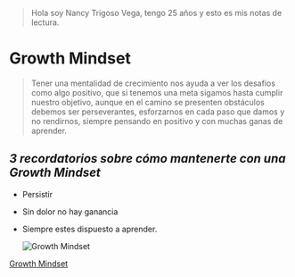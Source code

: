 <reading-notes>
  
>Hola soy Nancy Trigoso Vega, tengo 25 años y esto es mis notas de lectura.
# **Growth Mindset**
>Tener una mentalidad de crecimiento nos ayuda a ver los desafios como algo positivo, que si tenemos una meta sigamos hasta cumplir nuestro objetivo, aunque en el camino se presenten obstáculos debemos ser perseverantes, esforzarnos en cada paso que damos y no rendirnos, siempre pensando en positivo y con muchas ganas de aprender.

## ***3 recordatorios sobre cómo mantenerte con una Growth Mindset***
  
  * Persistir
  
  + Sin dolor no hay ganancia
  
  - Siempre estes dispuesto a aprender.

    ![Growth Mindset](https://cdn.shopify.com/s/files/1/0609/2639/4596/files/Mentalidad-de-Crecimiento-en-tu-Empresa.jpg?v=1653928788)
  
  [Growth Mindset](https://www.atlassian.com/blog/inside-atlassian/growth-mindset)
